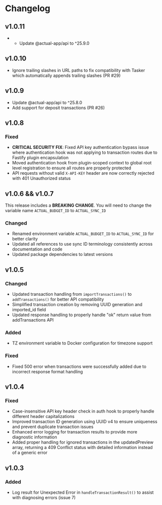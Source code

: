 # Changelog

## v1.0.11

- - Update @actual-app/api to ^25.9.0

## v1.0.10

- Ignore trailing slashes in URL paths to fix compatibility with Tasker which automatically appends trailing slashes (PR #29)

## v1.0.9

- Update @actual-app/api to ^25.8.0
- Add support for deposit transactions (PR #26)

## v1.0.8

### Fixed
- **CRITICAL SECURITY FIX**: Fixed API key authentication bypass issue where authentication hook was not applying to transaction routes due to Fastify plugin encapsulation
- Moved authentication hook from plugin-scoped context to global root level registration to ensure all routes are properly protected
- API requests without valid `X-API-KEY` header are now correctly rejected with 401 Unauthorized status

## v1.0.6 && v1.0.7

This release includes a **BREAKING CHANGE**. You will need to change the variable name `ACTUAL_BUDGET_ID` to `ACTUAL_SYNC_ID`

### Changed
- Renamed environment variable `ACTUAL_BUDGET_ID` to `ACTUAL_SYNC_ID` for better clarity
- Updated all references to use sync ID terminology consistently across documentation and code
- Updated package dependencies to latest versions

## v1.0.5

### Changed
- Updated transaction handling from `importTransactions()` to `addTransactions()` for better API compatibility
- Simplified transaction creation by removing UUID generation and imported_id field
- Updated response handling to properly handle "ok" return value from addTransactions API

### Added
- TZ environment variable to Docker configuration for timezone support

### Fixed
- Fixed 500 error when transactions were successfully added due to incorrect response format handling

## v1.0.4

### Fixed
- Case-insensitive API key header check in auth hook to properly handle different header capitalizations
- Improved transaction ID generation using UUID v4 to ensure uniqueness and prevent duplicate transaction issues
- Enhanced error logging for transaction results to provide more diagnostic information
- Added proper handling for ignored transactions in the updatedPreview array, returning a 409 Conflict status with detailed information instead of a generic error

## v1.0.3

### Added
- Log result for Unexpected Error in `handleTransactionResult()` to assist with diagnosing errors (issue 7)